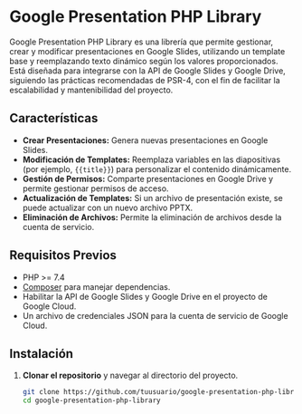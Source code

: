 # Google Presentation PHP Library

Google Presentation PHP Library es una librería que permite gestionar, crear y modificar presentaciones en Google Slides, utilizando un template base y reemplazando texto dinámico según los valores proporcionados. Está diseñada para integrarse con la API de Google Slides y Google Drive, siguiendo las prácticas recomendadas de PSR-4, con el fin de facilitar la escalabilidad y mantenibilidad del proyecto.

## Características

- **Crear Presentaciones:** Genera nuevas presentaciones en Google Slides.
- **Modificación de Templates:** Reemplaza variables en las diapositivas (por ejemplo, `{{title}}`) para personalizar el contenido dinámicamente.
- **Gestión de Permisos:** Comparte presentaciones en Google Drive y permite gestionar permisos de acceso.
- **Actualización de Templates:** Si un archivo de presentación existe, se puede actualizar con un nuevo archivo PPTX.
- **Eliminación de Archivos:** Permite la eliminación de archivos desde la cuenta de servicio.

## Requisitos Previos

- PHP >= 7.4
- [Composer](https://getcomposer.org/) para manejar dependencias.
- Habilitar la API de Google Slides y Google Drive en el proyecto de Google Cloud.
- Un archivo de credenciales JSON para la cuenta de servicio de Google Cloud.

## Instalación

1. **Clonar el repositorio** y navegar al directorio del proyecto.
   ```bash
   git clone https://github.com/tuusuario/google-presentation-php-library.git
   cd google-presentation-php-library
